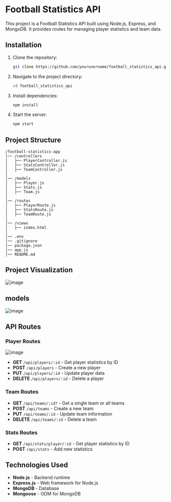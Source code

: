 # Football Statistics API

This project is a Football Statistics API built using Node.js, Express, and MongoDB. It provides routes for managing player statistics and team data.

## Installation

1. Clone the repository:
   ```sh
   git clone https://github.com/yourusername/football_statistics_api.git
   ```
2. Navigate to the project directory:
   ```sh
   cd football_statistics_api
   ```
3. Install dependencies:
   ```sh
   npm install
   ```
4. Start the server:
   ```sh
   npm start
   ```

## Project Structure
```
/football-statistics-app
│── /controllers
│   ├── PlayerController.js
│   ├── StatsController.js
│   ├── TeamController.js
│
│── /models
│   ├── Player.js
│   ├── Stats.js
│   ├── Team.js
│
│── /routes
│   ├── PlayerRoute.js
│   ├── StatsRoute.js
│   ├── TeamRoute.js
│
│── /views
│   ├── index.html
│
│── .env
│── .gitignore
│── package.json
│── app.js
│── README.md
```
   
## Project Visualization
![image](https://github.com/user-attachments/assets/e5d0f4e8-724b-4c37-a44d-0105643130d8)

## models
![image](https://github.com/user-attachments/assets/4a2776e9-8100-4337-aab5-5ba5cda8f41c)

## API Routes

### Player Routes
![image](https://github.com/user-attachments/assets/3411de11-b8d6-43cd-9dc8-84a7a5586f22)

- **GET** `/api/players/:id` - Get player statistics by ID
- **POST** `/api/players` - Create a new player
- **PUT** `/api/players/:id` - Update player data
- **DELETE** `/api/players/:id` - Delete a player

### Team Routes
- **GET** `/api/teams/:id?` - Get a single team or all teams
- **POST** `/api/teams` - Create a new team
- **PUT** `/api/teams/:id` - Update team information
- **DELETE** `/api/teams/:id` - Delete a team

### Stats Routes
- **GET** `/api/stats/player/:id` - Get player statistics by ID
- **POST** `/api/stats` - Add new statistics

## Technologies Used
- **Node.js** - Backend runtime
- **Express.js** - Web framework for Node.js
- **MongoDB** - Database
- **Mongoose** - ODM for MongoDB
